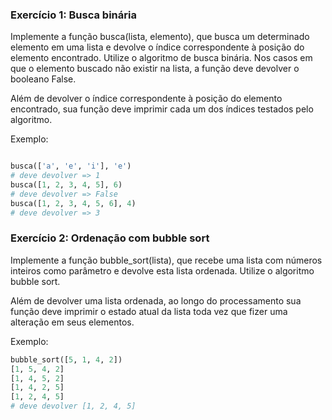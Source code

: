 ### Exercício 1: Busca binária

Implemente a função busca(lista, elemento), que busca um determinado elemento em uma lista e devolve o índice correspondente à posição do elemento encontrado. Utilize o algoritmo de busca binária. Nos casos em que o elemento buscado não existir na lista, a função deve devolver o booleano False.

Além de devolver o índice correspondente à posição do elemento encontrado, sua função deve imprimir cada um dos índices testados pelo algoritmo.

Exemplo:

```python

busca(['a', 'e', 'i'], 'e')
# deve devolver => 1
busca([1, 2, 3, 4, 5], 6)
# deve devolver => False
busca([1, 2, 3, 4, 5, 6], 4)
# deve devolver => 3

```
### Exercício 2: Ordenação com bubble sort

Implemente a função bubble_sort(lista), que recebe uma lista com números inteiros como parâmetro e devolve esta lista ordenada. Utilize o algoritmo bubble sort.

Além de devolver uma lista ordenada, ao longo do processamento sua função deve imprimir o estado atual da lista toda vez que fizer uma alteração em seus elementos.

Exemplo:

```python
bubble_sort([5, 1, 4, 2])
[1, 5, 4, 2]
[1, 4, 5, 2]
[1, 4, 2, 5]
[1, 2, 4, 5]
# deve devolver [1, 2, 4, 5]
```
